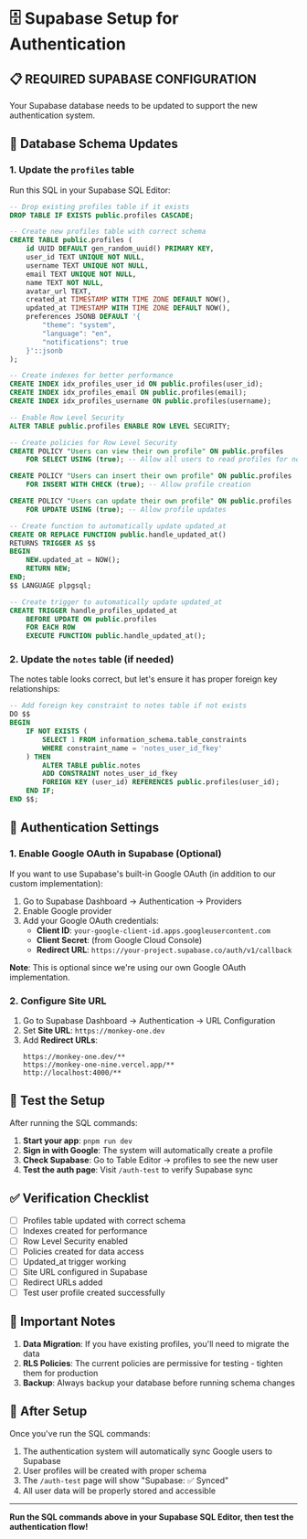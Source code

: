 # 🗄️ Supabase Setup for Authentication

## 📋 **REQUIRED SUPABASE CONFIGURATION**

Your Supabase database needs to be updated to support the new authentication system.

## 🔧 **Database Schema Updates**

### **1. Update the `profiles` table**

Run this SQL in your Supabase SQL Editor:

```sql
-- Drop existing profiles table if it exists
DROP TABLE IF EXISTS public.profiles CASCADE;

-- Create new profiles table with correct schema
CREATE TABLE public.profiles (
    id UUID DEFAULT gen_random_uuid() PRIMARY KEY,
    user_id TEXT UNIQUE NOT NULL,
    username TEXT UNIQUE NOT NULL,
    email TEXT UNIQUE NOT NULL,
    name TEXT NOT NULL,
    avatar_url TEXT,
    created_at TIMESTAMP WITH TIME ZONE DEFAULT NOW(),
    updated_at TIMESTAMP WITH TIME ZONE DEFAULT NOW(),
    preferences JSONB DEFAULT '{
        "theme": "system",
        "language": "en",
        "notifications": true
    }'::jsonb
);

-- Create indexes for better performance
CREATE INDEX idx_profiles_user_id ON public.profiles(user_id);
CREATE INDEX idx_profiles_email ON public.profiles(email);
CREATE INDEX idx_profiles_username ON public.profiles(username);

-- Enable Row Level Security
ALTER TABLE public.profiles ENABLE ROW LEVEL SECURITY;

-- Create policies for Row Level Security
CREATE POLICY "Users can view their own profile" ON public.profiles
    FOR SELECT USING (true); -- Allow all users to read profiles for now

CREATE POLICY "Users can insert their own profile" ON public.profiles
    FOR INSERT WITH CHECK (true); -- Allow profile creation

CREATE POLICY "Users can update their own profile" ON public.profiles
    FOR UPDATE USING (true); -- Allow profile updates

-- Create function to automatically update updated_at
CREATE OR REPLACE FUNCTION public.handle_updated_at()
RETURNS TRIGGER AS $$
BEGIN
    NEW.updated_at = NOW();
    RETURN NEW;
END;
$$ LANGUAGE plpgsql;

-- Create trigger to automatically update updated_at
CREATE TRIGGER handle_profiles_updated_at
    BEFORE UPDATE ON public.profiles
    FOR EACH ROW
    EXECUTE FUNCTION public.handle_updated_at();
```

### **2. Update the `notes` table (if needed)**

The notes table looks correct, but let's ensure it has proper foreign key relationships:

```sql
-- Add foreign key constraint to notes table if not exists
DO $$ 
BEGIN
    IF NOT EXISTS (
        SELECT 1 FROM information_schema.table_constraints 
        WHERE constraint_name = 'notes_user_id_fkey'
    ) THEN
        ALTER TABLE public.notes 
        ADD CONSTRAINT notes_user_id_fkey 
        FOREIGN KEY (user_id) REFERENCES public.profiles(user_id);
    END IF;
END $$;
```

## 🔐 **Authentication Settings**

### **1. Enable Google OAuth in Supabase (Optional)**

If you want to use Supabase's built-in Google OAuth (in addition to our custom implementation):

1. Go to Supabase Dashboard → Authentication → Providers
2. Enable Google provider
3. Add your Google OAuth credentials:
   - **Client ID**: `your-google-client-id.apps.googleusercontent.com`
   - **Client Secret**: (from Google Cloud Console)
   - **Redirect URL**: `https://your-project.supabase.co/auth/v1/callback`

**Note**: This is optional since we're using our own Google OAuth implementation.

### **2. Configure Site URL**

1. Go to Supabase Dashboard → Authentication → URL Configuration
2. Set **Site URL**: `https://monkey-one.dev`
3. Add **Redirect URLs**:
   ```
   https://monkey-one.dev/**
   https://monkey-one-nine.vercel.app/**
   http://localhost:4000/**
   ```

## 🧪 **Test the Setup**

After running the SQL commands:

1. **Start your app**: `pnpm run dev`
2. **Sign in with Google**: The system will automatically create a profile
3. **Check Supabase**: Go to Table Editor → profiles to see the new user
4. **Test the auth page**: Visit `/auth-test` to verify Supabase sync

## ✅ **Verification Checklist**

- [ ] Profiles table updated with correct schema
- [ ] Indexes created for performance
- [ ] Row Level Security enabled
- [ ] Policies created for data access
- [ ] Updated_at trigger working
- [ ] Site URL configured in Supabase
- [ ] Redirect URLs added
- [ ] Test user profile created successfully

## 🚨 **Important Notes**

1. **Data Migration**: If you have existing profiles, you'll need to migrate the data
2. **RLS Policies**: The current policies are permissive for testing - tighten them for production
3. **Backup**: Always backup your database before running schema changes

## 🔄 **After Setup**

Once you've run the SQL commands:

1. The authentication system will automatically sync Google users to Supabase
2. User profiles will be created with proper schema
3. The `/auth-test` page will show "Supabase: ✅ Synced"
4. All user data will be properly stored and accessible

---

**Run the SQL commands above in your Supabase SQL Editor, then test the authentication flow!**